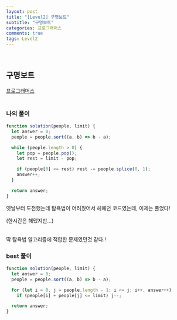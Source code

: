 ```yaml
---
layout: post
title: "[Level2] 구명보트"
subtitle: "구명보트"
categories: 프로그래머스
comments: true
tags: Level2
---
```


<br>

## 구명보트

[프로그래머스](https://programmers.co.kr/learn/courses/30/lessons/42885) <br><br>

### 나의 풀이

```js
function solution(people, limit) {
  let answer = 0;
  people = people.sort((a, b) => b - a);

  while (people.length > 0) {
    let pop = people.pop();
    let rest = limit - pop;

    if (people[0] <= rest) rest -= people.splice(0, 1);
    answer++;
  }

  return answer;
}
```

  옛날부터 도전했는데 탐욕법이 어려웠어서 헤매던 코드였는데, 이제는 풀었다!<br>
  
  (한시간은 해맸지만...)<br>
  <br>
  
  딱 탐욕법 알고리즘에 적합한 문제였던것 같다.!<br>

### best 풀이

```js
function solution(people, limit) {
  let answer = 0;
  people = people.sort((a, b) => b - a);

  for (let i = 0, j = people.length - 1; i <= j; i++, answer++)
    if (people[i] + people[j] <= limit) j--;

  return answer;
}
```


<br><br>
